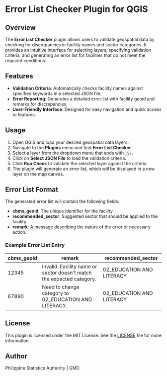 # Error List Checker Plugin for QGIS

## Overview

The **Error List Checker** plugin allows users to validate geospatial data by checking for discrepancies in facility names and sector categories. It provides an intuitive interface for selecting layers, specifying validation criteria, and generating an error list for facilities that do not meet the required conditions.

## Features

- **Validation Criteria**: Automatically checks facility names against specified keywords in a selected JSON file.
- **Error Reporting**: Generates a detailed error list with facility geoid and remarks for discrepancies.
- **User-Friendly Interface**: Designed for easy navigation and quick access to features.

## Usage

1. Open QGIS and load your desired geospatial data layers.
2. Navigate to the **Plugins** menu and find **Error List Checker**.
3. Select a layer from the dropdown menu that ends with `_SF`.
4. Click on **Select JSON File** to load the validation criteria.
5. Click **Run Check** to validate the selected layer against the criteria.
6. The plugin will generate an error list, which will be displayed in a new layer on the map canvas.

## Error List Format

The generated error list will contain the following fields:

- **cbms_geoid**: The unique identifier for the facility.
- **recommended_sector**: Suggested sector that should be applied to the facility.
- **remark**: A message describing the nature of the error or necessary action.

### Example Error List Entry

| cbms_geoid | remark                                                                          | recommended_sector                     |
|------------|--------------------------------------------------------------------------------|---------------------------------------|
| 12345      | Invalid: Facility name or sector doesn't match the expected category.          | 02_EDUCATION AND LITERACY            |
| 67890      | Need to change category to 02_EDUCATION AND LITERACY.                         | 02_EDUCATION AND LITERACY            |


## License

This plugin is licensed under the MIT License. See the [LICENSE](LICENSE) file for more information.

## Author

Philippine Statistics Authority | GMD
